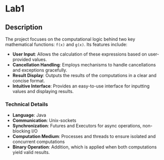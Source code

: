 # Lab1

## Description

The project focuses on the computational logic behind two key mathematical functions: `f(x)` and `g(x)`. Its features include:

- **User Input**: Allows the calculation of these expressions based on user-provided values.
- **Cancellation Handling**: Employs mechanisms to handle cancellations and exceptions gracefully.
- **Result Display**: Outputs the results of the computations in a clear and concise format.
- **Intuitive Interface**: Provides an easy-to-use interface for inputting values and displaying results.

### Technical Details

- **Language**: Java
- **Communication**: Unix-sockets
- **Synchronization**: Futures and Executors for async operations, non-blocking I/O
- **Computation Medium**: Processes and threads to ensure isolated and concurrent computations
- **Binary Operation**: Addition, which is applied when both computations yield valid results.
